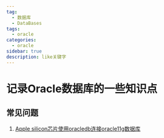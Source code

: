 ```yaml
---
tag:
  - 数据库
  - DataBases
tags:
  - oracle
categories:
  - oracle
sidebar: true
description: like关键字
---
```


# 记录Oracle数据库的一些知识点

## 常见问题 
1. [Apple silicon芯片使用oracledb连接oracle11g数据库](./question/apple-siliconoracle-database.md)